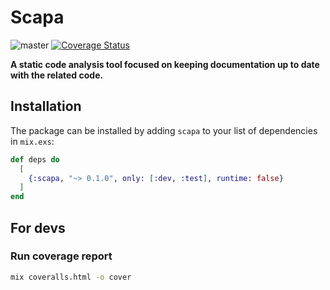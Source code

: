 # Scapa

![master](https://github.com/brunvez/scapa/workflows/tests/badge.svg?branch=master)
[![Coverage Status](https://coveralls.io/repos/github/brunvez/scapa/badge.svg?branch=master)](https://coveralls.io/github/brunvez/scapa?branch=master)

**A static code analysis tool focused on keeping documentation up to date with the related code.**

## Installation

The package can be installed
by adding `scapa` to your list of dependencies in `mix.exs`:

```elixir
def deps do
  [
    {:scapa, "~> 0.1.0", only: [:dev, :test], runtime: false}
  ]
end
```



## For devs

### Run coverage report

```bash
mix coveralls.html -o cover
```

